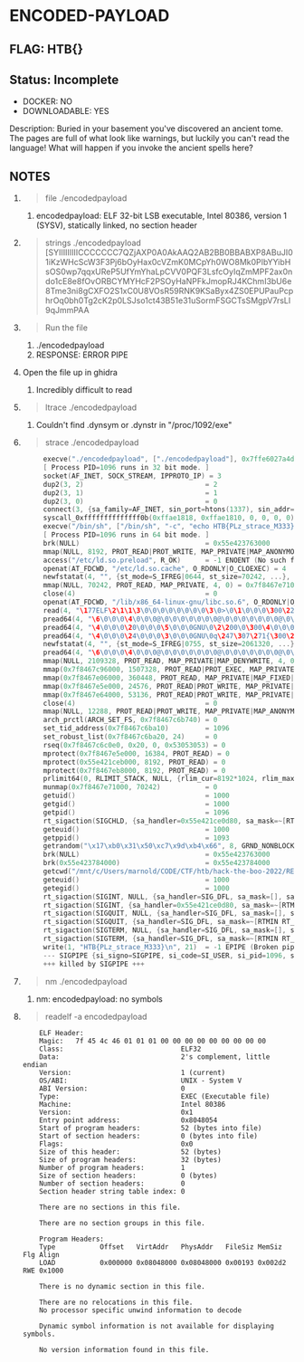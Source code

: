 # ENCODED-PAYLOAD

## FLAG: HTB{}

## Status: Incomplete

+ DOCKER: NO
+ DOWNLOADABLE: YES

Description: Buried in your basement you've discovered an ancient tome. The pages are full of what look like warnings, but luckily you can't read the language! What will happen if you invoke the ancient spells here?

## NOTES

1. > file ./encodedpayload
   1. encodedpayload: ELF 32-bit LSB executable, Intel 80386, version 1 (SYSV), statically linked, no section header

2. > strings ./encodedpayload
   [SYIIIIIIIIICCCCCCC7QZjAXP0A0AkAAQ2AB2BB0BBABXP8ABuJI01iKzWHcScW3F3Pj6bOyHax0cVZmK0MCpYh0WO8Mk0PIbYYibHsOS0wp7qqxUReP5UfYmYhaLpCVV0PQF3LsfcOyIqZmMPF2ax0ndo1cE8e8fOvORBCYMYHcF2PSOyHaNPFkJmopRJ4KChmI3bU6e8Tme3ni8gCXFO2S1xC0U8VOsR59RNK9KSaByx4ZS0EPUPauPcphrOq0bh0Tg2cK2p0LSJso1ct43B51e31uSormFSGCTsSMgpV7rsLI9qJmmPAA

3. > Run the file
   1. ./encodedpayload
   2. RESPONSE: ERROR PIPE

4. Open the file up in ghidra
   1. Incredibly difficult to read

5. > ltrace ./encodedpayload
   1. Couldn't find .dynsym or .dynstr in "/proc/1092/exe"
6. > strace ./encodedpayload

   ```c
        execve("./encodedpayload", ["./encodedpayload"], 0x7ffe6027a4d0 /* 31 vars */) = 0
        [ Process PID=1096 runs in 32 bit mode. ]
        socket(AF_INET, SOCK_STREAM, IPPROTO_IP) = 3
        dup2(3, 2)                              = 2
        dup2(3, 1)                              = 1
        dup2(3, 0)                              = 0
        connect(3, {sa_family=AF_INET, sin_port=htons(1337), sin_addr=inet_addr("127.0.0.1")}, 102) = -1 ECONNREFUSED (Connection refused)
        syscall_0xffffffffffffff0b(0xffae1818, 0xffae1810, 0, 0, 0, 0) = -1 ENOSYS (Function not implemented)
        execve("/bin/sh", ["/bin/sh", "-c", "echo HTB{PLz_strace_M333}"], NULL) = 0
        [ Process PID=1096 runs in 64 bit mode. ]
        brk(NULL)                               = 0x55e423763000
        mmap(NULL, 8192, PROT_READ|PROT_WRITE, MAP_PRIVATE|MAP_ANONYMOUS, -1, 0) = 0x7f8467e83000
        access("/etc/ld.so.preload", R_OK)      = -1 ENOENT (No such file or directory)
        openat(AT_FDCWD, "/etc/ld.so.cache", O_RDONLY|O_CLOEXEC) = 4
        newfstatat(4, "", {st_mode=S_IFREG|0644, st_size=70242, ...}, AT_EMPTY_PATH) = 0
        mmap(NULL, 70242, PROT_READ, MAP_PRIVATE, 4, 0) = 0x7f8467e71000
        close(4)                                = 0
        openat(AT_FDCWD, "/lib/x86_64-linux-gnu/libc.so.6", O_RDONLY|O_CLOEXEC) = 4
        read(4, "\177ELF\2\1\1\3\0\0\0\0\0\0\0\0\3\0>\0\1\0\0\0\300\223\2\0\0\0\0\0"..., 832) = 832
        pread64(4, "\6\0\0\0\4\0\0\0@\0\0\0\0\0\0\0@\0\0\0\0\0\0\0@\0\0\0\0\0\0\0"..., 784, 64) = 784
        pread64(4, "\4\0\0\0\20\0\0\0\5\0\0\0GNU\0\2\200\0\300\4\0\0\0\1\0\0\0\0\0\0\0", 32, 848) = 32
        pread64(4, "\4\0\0\0\24\0\0\0\3\0\0\0GNU\0q\247\307\271{\300\263\343I\243\330d\2ReU"..., 68, 880) = 68
        newfstatat(4, "", {st_mode=S_IFREG|0755, st_size=2061320, ...}, AT_EMPTY_PATH) = 0
        pread64(4, "\6\0\0\0\4\0\0\0@\0\0\0\0\0\0\0@\0\0\0\0\0\0\0@\0\0\0\0\0\0\0"..., 784, 64) = 784
        mmap(NULL, 2109328, PROT_READ, MAP_PRIVATE|MAP_DENYWRITE, 4, 0) = 0x7f8467c6e000
        mmap(0x7f8467c96000, 1507328, PROT_READ|PROT_EXEC, MAP_PRIVATE|MAP_FIXED|MAP_DENYWRITE, 4, 0x28000) = 0x7f8467c96000
        mmap(0x7f8467e06000, 360448, PROT_READ, MAP_PRIVATE|MAP_FIXED|MAP_DENYWRITE, 4, 0x198000) = 0x7f8467e06000
        mmap(0x7f8467e5e000, 24576, PROT_READ|PROT_WRITE, MAP_PRIVATE|MAP_FIXED|MAP_DENYWRITE, 4, 0x1f0000) = 0x7f8467e5e000
        mmap(0x7f8467e64000, 53136, PROT_READ|PROT_WRITE, MAP_PRIVATE|MAP_FIXED|MAP_ANONYMOUS, -1, 0) = 0x7f8467e64000
        close(4)                                = 0
        mmap(NULL, 12288, PROT_READ|PROT_WRITE, MAP_PRIVATE|MAP_ANONYMOUS, -1, 0) = 0x7f8467c6b000
        arch_prctl(ARCH_SET_FS, 0x7f8467c6b740) = 0
        set_tid_address(0x7f8467c6ba10)         = 1096
        set_robust_list(0x7f8467c6ba20, 24)     = 0
        rseq(0x7f8467c6c0e0, 0x20, 0, 0x53053053) = 0
        mprotect(0x7f8467e5e000, 16384, PROT_READ) = 0
        mprotect(0x55e421ceb000, 8192, PROT_READ) = 0
        mprotect(0x7f8467eb8000, 8192, PROT_READ) = 0
        prlimit64(0, RLIMIT_STACK, NULL, {rlim_cur=8192*1024, rlim_max=RLIM64_INFINITY}) = 0
        munmap(0x7f8467e71000, 70242)           = 0
        getuid()                                = 1000
        getgid()                                = 1000
        getpid()                                = 1096
        rt_sigaction(SIGCHLD, {sa_handler=0x55e421ce0d80, sa_mask=~[RTMIN RT_1], sa_flags=SA_RESTORER, sa_restorer=0x7f8467cabaa0}, NULL, 8) = 0
        geteuid()                               = 1000
        getppid()                               = 1093
        getrandom("\x17\xb0\x31\x50\xc7\x9d\xb4\x66", 8, GRND_NONBLOCK) = 8
        brk(NULL)                               = 0x55e423763000
        brk(0x55e423784000)                     = 0x55e423784000
        getcwd("/mnt/c/Users/marnold/CODE/CTF/htb/hack-the-boo-2022/REVERSE/D2_Encoded-Payload/rev_encodedpayload", 4096) = 98
        geteuid()                               = 1000
        getegid()                               = 1000
        rt_sigaction(SIGINT, NULL, {sa_handler=SIG_DFL, sa_mask=[], sa_flags=0}, 8) = 0
        rt_sigaction(SIGINT, {sa_handler=0x55e421ce0d80, sa_mask=~[RTMIN RT_1], sa_flags=SA_RESTORER, sa_restorer=0x7f8467cabaa0}, NULL, 8) = 0
        rt_sigaction(SIGQUIT, NULL, {sa_handler=SIG_DFL, sa_mask=[], sa_flags=0}, 8) = 0
        rt_sigaction(SIGQUIT, {sa_handler=SIG_DFL, sa_mask=~[RTMIN RT_1], sa_flags=SA_RESTORER, sa_restorer=0x7f8467cabaa0}, NULL, 8) = 0
        rt_sigaction(SIGTERM, NULL, {sa_handler=SIG_DFL, sa_mask=[], sa_flags=0}, 8) = 0
        rt_sigaction(SIGTERM, {sa_handler=SIG_DFL, sa_mask=~[RTMIN RT_1], sa_flags=SA_RESTORER, sa_restorer=0x7f8467cabaa0}, NULL, 8) = 0
        write(1, "HTB{PLz_strace_M333}\n", 21)  = -1 EPIPE (Broken pipe)
        --- SIGPIPE {si_signo=SIGPIPE, si_code=SI_USER, si_pid=1096, si_uid=1000} ---
        +++ killed by SIGPIPE +++
    ```

7. > nm ./encodedpayload
    1. nm: encodedpayload: no symbols

8. > readelf -a encodedpayload

    ```text
        ELF Header:
        Magic:   7f 45 4c 46 01 01 01 00 00 00 00 00 00 00 00 00
        Class:                             ELF32
        Data:                              2's complement, little endian
        Version:                           1 (current)
        OS/ABI:                            UNIX - System V
        ABI Version:                       0
        Type:                              EXEC (Executable file)
        Machine:                           Intel 80386
        Version:                           0x1
        Entry point address:               0x8048054
        Start of program headers:          52 (bytes into file)
        Start of section headers:          0 (bytes into file)
        Flags:                             0x0
        Size of this header:               52 (bytes)
        Size of program headers:           32 (bytes)
        Number of program headers:         1
        Size of section headers:           0 (bytes)
        Number of section headers:         0
        Section header string table index: 0

        There are no sections in this file.

        There are no section groups in this file.

        Program Headers:
        Type           Offset   VirtAddr   PhysAddr   FileSiz MemSiz  Flg Align
        LOAD           0x000000 0x08048000 0x08048000 0x00193 0x002d2 RWE 0x1000

        There is no dynamic section in this file.

        There are no relocations in this file.
        No processor specific unwind information to decode

        Dynamic symbol information is not available for displaying symbols.

        No version information found in this file.
    ```

